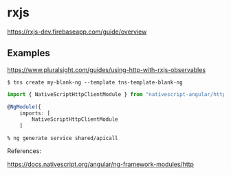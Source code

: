 # rxjs

https://rxjs-dev.firebaseapp.com/guide/overview


## Examples

https://www.pluralsight.com/guides/using-http-with-rxjs-observables


```
$ tns create my-blank-ng --template tns-template-blank-ng
```

```typescript
import { NativeScriptHttpClientModule } from "nativescript-angular/http-client";

@NgModule({
    imports: [
        NativeScriptHttpClientModule
    ]
```


```
% ng generate service shared/apicall
```


References:

https://docs.nativescript.org/angular/ng-framework-modules/http
